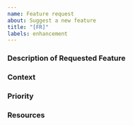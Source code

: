 ```yaml
---
name: Feature request
about: Suggest a new feature
title: "[FR]"
labels: enhancement
---
```


<!--
  CHECKLIST:

  1. Is this the right issue type? Or is it a bug report?
  2. Is this a new issue?
    You can check the issues tab for all current issues.
    Screenshot: https://bit.ly/3Ch7mGN

    You can also see results for related issues while writing the new issue.
    Screenshot: https://bit.ly/3lvQeHi

    If there is an existing issue, react with a thumbs up emoji on the initial post to upvote it!
    Screenshot: https://bit.ly/2WNbkGK

  3. Is this about a single topic? If not, create multiple issues and cross-reference.
-->

### Description of Requested Feature

### Context

<!--
     What is the background of where this request is coming from?
    What actions do you plan to take once the feature is created?
-->

### Priority

<!--
     How important is this request to you?
     How would you use it?
-->

### Resources

<!--
     Screenshots,
     Slack conversations,
     Jira/Trello cards,
     any additional context,
-->
